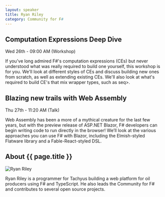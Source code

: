 ```yaml
---
layout: speaker
title: Ryan Riley
category: Community for F#
---
```


<div class="row">
    <div class="col-md-6">
        <div class="speaker-talk">
            <div class="section-head">
                <h2 class="header-title">Computation Expressions Deep Dive</h2>
                    <p class="header-desc">Wed 26th - 09:00 AM (Workshop)</p>
            </div>
            <div>
                <p>
                    If you've long admired F#'s computation expressions (CEs) but never understood what was really required to build one yourself, this workshop is for you. We'll look at different styles of CEs and discuss building new ones from scratch, as well as extending existing CEs. We'll also look at what's required to build CE's that mix wrapper types, such as seq<option<&#39;a>>.
                </p>
            </div>
        </div>
    </div>
    <div class="col-md-6">
        <div class="speaker-talk">
            <div class="section-head">
                <h2 class="header-title">Blazing new trails with Web Assembly</h2>
                    <p class="header-desc">Thu 27th - 11:20 AM (Talk)</p>
            </div>
            <div>
                <p>
                    Web Assembly has been a more of a mythical creature for the last few years, but with the preview release of ASP.NET Blazor, F# developers can begin writing code to run directly in the browser! We’ll look at the various approaches you can use F# with Blazor, including the Elmish-styled Flatware library and a Fable-React-styled DSL.
                </p>
            </div>
        </div>
    </div>
</div><!-- /.row -->
<div class="row">
    <div class="col-md-12">
        <div class="speaker-about">
            <div class="section-head">
                <h2 class="header-title">About {{ page.title }}</h2>
                <p class="header-desc">
                    <a href="https://twitter.com/c4fsharp"><i class="fab fa-twitter"></i></a>
					<a href="https://github.com/panesofglass"><i class="fab fa-github-alt"></i></a>
                </p>					
            </div>
            <div class="row">
                <div class="col-md-2">
                    <img src="{{ site.baseurl }}public/assets/speakers/2018/ryan-riley.jpg" alt="Ryan Riley" />
                </div>
                <div class="col-md-10">
                    <p>
                        Ryan Riley is a programmer for Tachyus building a web platform for oil producers using F# and TypeScript. He also leads the Community for F# and contributes to several open source projects.
                    </p>
                </div>
            </div>       
        </div>
    </div>
</div>